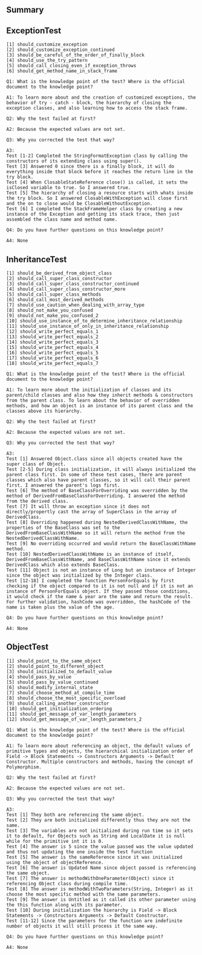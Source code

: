 Summary
-
ExceptionTest
-
    [1] should_customize_exception
    [2] should_customize_exception_continued
    [3] should_be_careful_of_the_order_of_finally_block
    [4] should_use_the_try_pattern
    [5] should_call_closing_even_if_exception_throws
    [6] should_get_method_name_in_stack_frame
    
    Q1: What is the knowledge point of the test? Where is the official document to the knowledge point?
    
    A1: To learn more about and the creation of customized exceptions, the behavior of try - catch - block, the hierarchy of closing the exception classes, and also learning how to access the stack frame.

    Q2: Why the test failed at first?
    
    A2: Because the expected values are not set.

    Q3: Why you corrected the test that way?
    
    A3: 
    Test [1-2] Completed the StringFormatException class by calling the constructors of its extending class using super().
    Test [3] Answered 0 since there is a finally block, it will do everything inside that block before it reaches the return line in the try block.
    Test [4] When ClosableStateReference close() is called, it sets the isClosed variable to true. So I answered true.
    Test [5] The hierarchy of closing a resource starts with whats inside the try block. So I answered ClosableWithException will close first and the on to close would be ClosableWithoutException.
    Test [6] I completed the StackFrameHelper class by creating a new instance of the Exception and getting its stack trace, then just assembled the class name and method name.

    Q4: Do you have further questions on this knowledge point?
    
    A4: None

InheritanceTest
-
    [1] should_be_derived_from_object_class
    [2] should_call_super_class_constructor
    [3] should_call_super_class_constructor_continued
    [4] should_call_super_class_constructor_more
    [5] should_call_super_class_methods
    [6] should_call_most_derived_methods
    [7] should_use_caution_when_dealing_with_array_type
    [8] should_not_make_you_confused
    [9] should_not_make_you_confused_2
    [10] should_use_instance_of_to_determine_inheritance_relationship
    [11] should_use_instance_of_only_in_inheritance_relationship
    [12] should_write_perfect_equals_1
    [13] should_write_perfect_equals_2
    [14] should_write_perfect_equals_3
    [15] should_write_perfect_equals_4
    [16] should_write_perfect_equals_5
    [17] should_write_perfect_equals_6
    [18] should_write_perfect_equals_7

    Q1: What is the knowledge point of the test? Where is the official document to the knowledge point?
    
    A1: To learn more about the initialization of classes and its parent/child classes and also how they inherit methods & constructors from the parent class. To learn about the behavior of overridden methods, and how an object is an instance of its parent class and the classes above its hierarchy.
    
    Q2: Why the test failed at first?
    
    A2: Because the expected values are not set.

    Q3: Why you corrected the test that way?
    
    A3: 
    Test [1] Answered Object.class since all objects created have the super class of Object.
    Test [2-5] During class initialization, it will always initialized the parent class first. In some of these test cases, there are parent classes which also have parent classes, so it will call their parent first. I answered the parent's logs first.
    Test [6] The method of BaseClassForOverriding was overridden by the method of DerivedFromBaseClassForOverriding. I answered the method from the derived class.
    Test [7] It will throw an exception since it does not directly/propertly cast the array of SuperClass in the array of DerivedClass.
    Test [8] Overriding happened during NestedDerivedClassWithName, the properties of the BaseClass was set to the DerivedFromBaseClassWithName so it will return the method from the NestedDerivedClassWithName.
    Test [9] No overriding occurred and would return the BaseClassWithName method.
    Test [10] NestedDerivedClassWithName is an instance of itself, DerivedFromBaseClassWithName, and BaseClassWithName since it extends DerivedClass which also extends BaseClass.
    Test [11] Object is not an instance of Long but an instance of Integer since the object was initialized by the Integer class.
    Test [12-18] I completed the function PersonForEquals by first checking if the object compared to it is not null and if it is not an instance of PersonForEquals object. If they passed those conditions, it would check if the name & year are the same and return the result. For further validation, hashCode was overridden, the hashCode of the name is taken plus the value of the age.

    Q4: Do you have further questions on this knowledge point?
    
    A4: None

ObjectTest
-
    [1] should_point_to_the_same_object
    [2] should_point_to_different_object
    [3] should_initialized_to_default_value
    [4] should_pass_by_value
    [5] should_pass_by_value_continued
    [6] should_modify_internal_state
    [7] should_choose_method_at_compile_time
    [8] should_choose_the_most_specific_overload
    [9] should_calling_another_constructor
    [10] should_get_initialization_ordering
    [11] should_get_message_of_var_length_parameters
    [12] should_get_message_of_var_length_parameters_2
    
    Q1: What is the knowledge point of the test? Where is the official document to the knowledge point?
    
    A1: To learn more about referencing an object, the default values of primitive types and objects, the hierarchical initialization order of Field -> Block Statements -> Constructors Arguments -> Default Constructor. Multiple constructors and methods, having the concept of Polymorphism.

    Q2: Why the test failed at first?
    
    A2: Because the expected values are not set.

    Q3: Why you corrected the test that way?
    
    A3: 
    Test [1] They both are referencing the same object.
    Test [2] They are both initialized differently thus they are not the same.
    Test [3] The variables are not initialized during run time so it sets it to default, for Objects such as String and LocalDate it is null while for the primitive int it is 0.
    Test [4] The answer is 5 since the value passed was the value updated and thus not updating the one inside the test function
    Test [5] The answer is the sameReference since it was initialized using the object of objectReference.
    Test [6] The answer is Updated Name since object passed is referencing the same object.
    Test [7] The answer is methodWithOneParameter(Object) since it referencing Object class during compile time.
    Test [8] The answer is methodWithTwoParameters(String, Integer) as it choose the most specific method with the same parameters.
    Test [9] The answer is Untitled as it called its other parameter using the this function along with its parameter.
    Test [10] During initialization the hierarchy is Field -> Block Statements -> Constructors Arguments -> Default Constructor.
    Test [11-12] Since the parameters for the function are indefinite number of objects it will still process it the same way.

    Q4: Do you have further questions on this knowledge point?
    
    A4: None
